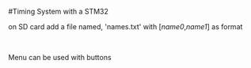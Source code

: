 #Timing System with a STM32

on SD card add a file named, 'names.txt' with [<i>name0</i>,<i>name1</i>] as format

<br>

Menu can be used with buttons
